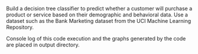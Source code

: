Build a decision tree classifier to predict whether a customer will purchase a product or service based on their demographic and behavioral data. Use a dataset such as the Bank Marketing dataset from the UCI Machine Learning Repository.

Console log of this code execution and the graphs generated by the code are placed in output directory.
